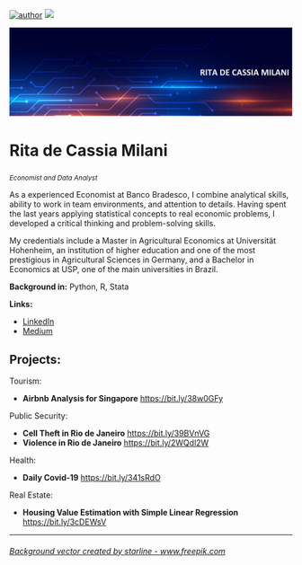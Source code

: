 



[![author](https://img.shields.io/badge/author-rita-milani.svg)](https://www.linkedin.com/in/rita-de-cássia-milani-59ab7451/) [![](https://img.shields.io/badge/python-3.7+-blue.svg)](https://www.python.org/downloads/release/python-365/)

<p align="center">
  <img src="banner.jpg" >
  
</p>

# Rita de Cassia Milani
<sub>*Economist and Data Analyst*</sub>

As a experienced Economist at Banco Bradesco, I combine analytical skills, ability to work in team environments, and attention to details. Having spent the last years applying statistical concepts to real economic problems, I developed a critical thinking and problem-solving skills.

My credentials include a Master in Agricultural Economics at Universität Hohenheim, an institution of higher education and one of the most prestigious in Agricultural Sciences in Germany, and a Bachelor in Economics at USP, one of the main universities in Brazil. 

**Background in:** Python, R, Stata

**Links:**
* [LinkedIn](https://www.linkedin.com/in/rita-de-cássia-milani-59ab7451/)
* [Medium](https://www.medium.com)


## Projects:

Tourism:
* **Airbnb Analysis for Singapore** https://bit.ly/38w0GFy

Public Security:
* **Cell Theft in Rio de Janeiro** https://bit.ly/39BVnVG
* **Violence in Rio de Janeiro** https://bit.ly/2WQdl2W

Health:
* **Daily Covid-19** https://bit.ly/341sRdO

Real Estate:
* **Housing Value Estimation with Simple Linear Regression** https://bit.ly/3cDEWsV

---

<h6><a href='https://www.freepik.com/vectors/background'>Background vector created by starline - www.freepik.com</a></h6>

